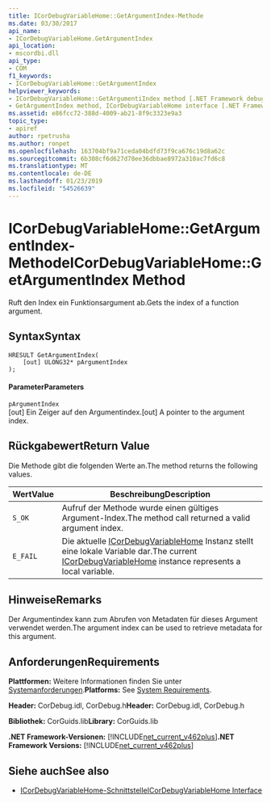 ```yaml
---
title: ICorDebugVariableHome::GetArgumentIndex-Methode
ms.date: 03/30/2017
api_name:
- ICorDebugVariableHome.GetArgumentIndex
api_location:
- mscordbi.dll
api_type:
- COM
f1_keywords:
- ICorDebugVariableHome::GetArgumentIndex
helpviewer_keywords:
- ICorDebugVariableHome::GetArgumentiIndex method [.NET Framework debugging]
- GetArgumentIndex method, ICorDebugVariableHome interface [.NET Framework debugging]
ms.assetid: e86fcc72-388d-4009-ab21-8f9c3323e9a3
topic_type:
- apiref
author: rpetrusha
ms.author: ronpet
ms.openlocfilehash: 163704bf9a71ceda04bdfd73f9ca676c19d8a62c
ms.sourcegitcommit: 6b308cf6d627d78ee36dbbae8972a310ac7fd6c8
ms.translationtype: MT
ms.contentlocale: de-DE
ms.lasthandoff: 01/23/2019
ms.locfileid: "54526639"
---
```

# <a name="icordebugvariablehomegetargumentindex-method"></a><span data-ttu-id="45296-102">ICorDebugVariableHome::GetArgumentIndex-Methode</span><span class="sxs-lookup"><span data-stu-id="45296-102">ICorDebugVariableHome::GetArgumentIndex Method</span></span>
<span data-ttu-id="45296-103">Ruft den Index ein Funktionsargument ab.</span><span class="sxs-lookup"><span data-stu-id="45296-103">Gets the index of a function argument.</span></span>  
  
## <a name="syntax"></a><span data-ttu-id="45296-104">Syntax</span><span class="sxs-lookup"><span data-stu-id="45296-104">Syntax</span></span>  
  
```  
HRESULT GetArgumentIndex(  
    [out] ULONG32* pArgumentIndex  
);  
```  
  
#### <a name="parameters"></a><span data-ttu-id="45296-105">Parameter</span><span class="sxs-lookup"><span data-stu-id="45296-105">Parameters</span></span>  
 `pArgumentIndex`  
 <span data-ttu-id="45296-106">[out] Ein Zeiger auf den Argumentindex.</span><span class="sxs-lookup"><span data-stu-id="45296-106">[out] A pointer to the argument index.</span></span>  
  
## <a name="return-value"></a><span data-ttu-id="45296-107">Rückgabewert</span><span class="sxs-lookup"><span data-stu-id="45296-107">Return Value</span></span>  
 <span data-ttu-id="45296-108">Die Methode gibt die folgenden Werte an.</span><span class="sxs-lookup"><span data-stu-id="45296-108">The method returns the following values.</span></span>  
  
|<span data-ttu-id="45296-109">Wert</span><span class="sxs-lookup"><span data-stu-id="45296-109">Value</span></span>|<span data-ttu-id="45296-110">Beschreibung</span><span class="sxs-lookup"><span data-stu-id="45296-110">Description</span></span>|  
|-----------|-----------------|  
|`S_OK`|<span data-ttu-id="45296-111">Aufruf der Methode wurde einen gültiges Argument-Index.</span><span class="sxs-lookup"><span data-stu-id="45296-111">The method call returned a valid argument index.</span></span>|  
|`E_FAIL`|<span data-ttu-id="45296-112">Die aktuelle [ICorDebugVariableHome](../../../../docs/framework/unmanaged-api/debugging/icordebugvariablehome-interface.md) Instanz stellt eine lokale Variable dar.</span><span class="sxs-lookup"><span data-stu-id="45296-112">The current [ICorDebugVariableHome](../../../../docs/framework/unmanaged-api/debugging/icordebugvariablehome-interface.md) instance represents a local variable.</span></span>|  
  
## <a name="remarks"></a><span data-ttu-id="45296-113">Hinweise</span><span class="sxs-lookup"><span data-stu-id="45296-113">Remarks</span></span>  
 <span data-ttu-id="45296-114">Der Argumentindex kann zum Abrufen von Metadaten für dieses Argument verwendet werden.</span><span class="sxs-lookup"><span data-stu-id="45296-114">The argument index can be used to retrieve metadata for this argument.</span></span>  
  
## <a name="requirements"></a><span data-ttu-id="45296-115">Anforderungen</span><span class="sxs-lookup"><span data-stu-id="45296-115">Requirements</span></span>  
 <span data-ttu-id="45296-116">**Plattformen:** Weitere Informationen finden Sie unter [Systemanforderungen](../../../../docs/framework/get-started/system-requirements.md).</span><span class="sxs-lookup"><span data-stu-id="45296-116">**Platforms:** See [System Requirements](../../../../docs/framework/get-started/system-requirements.md).</span></span>  
  
 <span data-ttu-id="45296-117">**Header:** CorDebug.idl, CorDebug.h</span><span class="sxs-lookup"><span data-stu-id="45296-117">**Header:** CorDebug.idl, CorDebug.h</span></span>  
  
 <span data-ttu-id="45296-118">**Bibliothek:** CorGuids.lib</span><span class="sxs-lookup"><span data-stu-id="45296-118">**Library:** CorGuids.lib</span></span>  
  
 <span data-ttu-id="45296-119">**.NET Framework-Versionen:** [!INCLUDE[net_current_v462plus](../../../../includes/net-current-v462plus-md.md)]</span><span class="sxs-lookup"><span data-stu-id="45296-119">**.NET Framework Versions:** [!INCLUDE[net_current_v462plus](../../../../includes/net-current-v462plus-md.md)]</span></span>  
  
## <a name="see-also"></a><span data-ttu-id="45296-120">Siehe auch</span><span class="sxs-lookup"><span data-stu-id="45296-120">See also</span></span>
- [<span data-ttu-id="45296-121">ICorDebugVariableHome-Schnittstelle</span><span class="sxs-lookup"><span data-stu-id="45296-121">ICorDebugVariableHome Interface</span></span>](../../../../docs/framework/unmanaged-api/debugging/icordebugvariablehome-interface.md)
